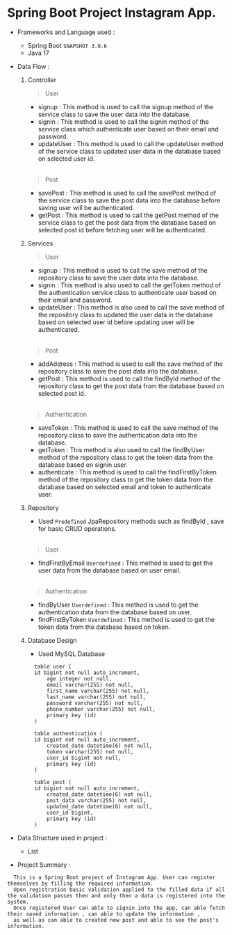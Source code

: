 # Spring Boot Project Instagram App.

- Frameworks and Language used :
  - Spring Boot `SNAPSHOT 3.0.6`
  - Java 17

- Data Flow :
  1. Controller
      <br/>
      > User
      - signup : This method is used to call the signup method of the service class to save the user data into the database.
      - signin : This method is used to call the signin method of the service class which authenticate user based on their email and password.
      - updateUser : This method is used to call the updateUser method of the service class to updated user data in the database based on selected user id.
       
      <br/>
      
      > Post
      - savePost : This method is used to call the savePost method of the service class to save the post data into the database before saving user will be authenticated.
      - getPost :  This method is used to call the getPost method of the service class to get the post data from the database based on selected post id before fetching user will be authenticated.
        
  2. Services
      <br/>
      > User
      - signup : This method is used to call the save method of the repository class to save the user data into the database.
      - signin :  This method is also used to call the getToken method of the authentication service class to authenticate user based on their email and password.
      - updateUser :  This method is also used to call the save method of the repository class to updated the user data in the database based on selected user id before updating user will be authenticated.
     
      <br/>
      
      > Post
      - addAddress : This method is used to call the save method of the repository class to save the post data into the database.
      - getPost :  This method is used to call the findById method of the repository class to get the post data from the database based on selected post id.
      
      <br/>
      
      > Authentication
      - saveToken : This method is used to call the save method of the repository class to save the authentication data into the database.
      - getToken :  This method is also used to call the findByUser method of the repository class to get the token data from the database based on signin user.
      - authenticate : This method is used to call the findFirstByToken method of the repository class to get the token data from the database based on selected email and token to authenticate user.
      
  3. Repository
      - Used `Predefined` JpaRepository methods such as findById , save for basic CRUD operations.
      
      <br/>
      
      > User
      - findFirstByEmail `Userdefined` : This method is used to get the user data from the database based on user email.
       
      <br/>
      
      > Authentication
      - findByUser `Userdefined` : This method is used to get the authentication data from the database based on user.
      - findFirstByToken `Userdefined` : This method is used to get the token data from the database based on token.
      
  4. Database Design
      - Used MySQL Database
      ```
      	table user (
       	id bigint not null auto_increment,
        	age integer not null,
        	email varchar(255) not null,
        	first_name varchar(255) not null,
        	last_name varchar(255) not null,
        	password varchar(255) not null,
        	phone_number varchar(255) not null,
        	primary key (id)
    	)
      
       	table authentication (
       	id bigint not null auto_increment,
        	created_date datetime(6) not null,
        	token varchar(255) not null,
        	user_id bigint not null,
        	primary key (id)
    	)
    	
		table post (
       	id bigint not null auto_increment,
        	created_date datetime(6) not null,
        	post_data varchar(255) not null,
        	updated_date datetime(6) not null,
        	user_id bigint,
        	primary key (id)
    	)
      ```
   
- Data Structure used in project :
  - List

- Project Summary :
```
  This is a Spring Boot project of Instagram App. User can register themselves by filling the required information.
  Upon registration basic validation applied to the filled data if all the validation passes then and only then a data is registered into the system.
  Once registered User can able to signin into the app, can able fetch their saved information , can able to update the information ,
  as well as can able to created new post and able to see the post's information.
```
